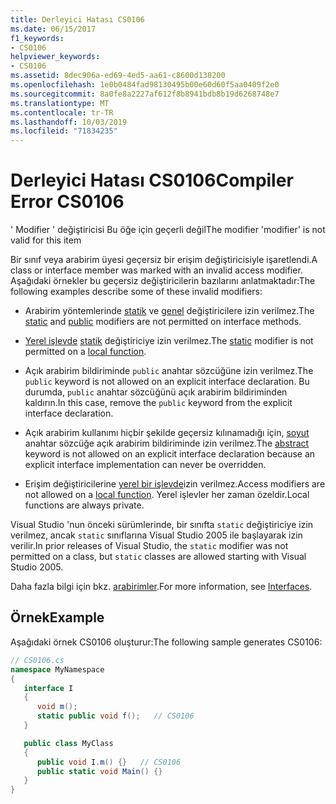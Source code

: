 ```yaml
---
title: Derleyici Hatası CS0106
ms.date: 06/15/2017
f1_keywords:
- CS0106
helpviewer_keywords:
- CS0106
ms.assetid: 8dec906a-ed69-4ed5-aa61-c8600d138200
ms.openlocfilehash: 1e0b0484fad98130495b00e60d60f5aa0409f2e0
ms.sourcegitcommit: 8a0fe8a2227af612f8b8941bdb8b19d6268748e7
ms.translationtype: MT
ms.contentlocale: tr-TR
ms.lasthandoff: 10/03/2019
ms.locfileid: "71834235"
---
```

# <a name="compiler-error-cs0106"></a><span data-ttu-id="35aad-102">Derleyici Hatası CS0106</span><span class="sxs-lookup"><span data-stu-id="35aad-102">Compiler Error CS0106</span></span>

<span data-ttu-id="35aad-103">' Modifier ' değiştiricisi Bu öğe için geçerli değil</span><span class="sxs-lookup"><span data-stu-id="35aad-103">The modifier 'modifier' is not valid for this item</span></span>

 <span data-ttu-id="35aad-104">Bir sınıf veya arabirim üyesi geçersiz bir erişim değiştiricisiyle işaretlendi.</span><span class="sxs-lookup"><span data-stu-id="35aad-104">A class or interface member was marked with an invalid access modifier.</span></span> <span data-ttu-id="35aad-105">Aşağıdaki örnekler bu geçersiz değiştiricilerin bazılarını anlatmaktadır:</span><span class="sxs-lookup"><span data-stu-id="35aad-105">The following examples describe some of these invalid modifiers:</span></span>

- <span data-ttu-id="35aad-106">Arabirim yöntemlerinde [statik](../keywords/static.md) ve [genel](../keywords/public.md) değiştiricilere izin verilmez.</span><span class="sxs-lookup"><span data-stu-id="35aad-106">The [static](../keywords/static.md) and [public](../keywords/public.md) modifiers are not permitted on interface methods.</span></span>

- <span data-ttu-id="35aad-107">[Yerel işlevde](../../programming-guide/classes-and-structs/local-functions.md) [statik](../keywords/static.md) değiştiriciye izin verilmez.</span><span class="sxs-lookup"><span data-stu-id="35aad-107">The [static](../keywords/static.md) modifier is not permitted on a [local function](../../programming-guide/classes-and-structs/local-functions.md).</span></span>

- <span data-ttu-id="35aad-108">Açık arabirim bildiriminde `public` anahtar sözcüğüne izin verilmez.</span><span class="sxs-lookup"><span data-stu-id="35aad-108">The `public` keyword is not allowed on an explicit interface declaration.</span></span> <span data-ttu-id="35aad-109">Bu durumda, `public` anahtar sözcüğünü açık arabirim bildiriminden kaldırın.</span><span class="sxs-lookup"><span data-stu-id="35aad-109">In this case, remove the `public` keyword from the explicit interface declaration.</span></span>

- <span data-ttu-id="35aad-110">Açık arabirim kullanımı hiçbir şekilde geçersiz kılınamadığı için, [soyut](../keywords/abstract.md) anahtar sözcüğe açık arabirim bildiriminde izin verilmez.</span><span class="sxs-lookup"><span data-stu-id="35aad-110">The [abstract](../keywords/abstract.md) keyword is not allowed on an explicit interface declaration because an explicit interface implementation can never be overridden.</span></span>

- <span data-ttu-id="35aad-111">Erişim değiştiricilerine [yerel bir işlevde](../../programming-guide/classes-and-structs/local-functions.md)izin verilmez.</span><span class="sxs-lookup"><span data-stu-id="35aad-111">Access modifiers are not allowed on a [local function](../../programming-guide/classes-and-structs/local-functions.md).</span></span> <span data-ttu-id="35aad-112">Yerel işlevler her zaman özeldir.</span><span class="sxs-lookup"><span data-stu-id="35aad-112">Local functions are always private.</span></span>

 <span data-ttu-id="35aad-113">Visual Studio 'nun önceki sürümlerinde, bir sınıfta `static` değiştiriciye izin verilmez, ancak `static` sınıflarına Visual Studio 2005 ile başlayarak izin verilir.</span><span class="sxs-lookup"><span data-stu-id="35aad-113">In prior releases of Visual Studio, the `static` modifier was not permitted on a class, but `static` classes are allowed starting with Visual Studio 2005.</span></span>

 <span data-ttu-id="35aad-114">Daha fazla bilgi için bkz. [arabirimler](../../programming-guide/interfaces/index.md).</span><span class="sxs-lookup"><span data-stu-id="35aad-114">For more information, see [Interfaces](../../programming-guide/interfaces/index.md).</span></span>

## <a name="example"></a><span data-ttu-id="35aad-115">Örnek</span><span class="sxs-lookup"><span data-stu-id="35aad-115">Example</span></span>

 <span data-ttu-id="35aad-116">Aşağıdaki örnek CS0106 oluşturur:</span><span class="sxs-lookup"><span data-stu-id="35aad-116">The following sample generates CS0106:</span></span>

```csharp
// CS0106.cs
namespace MyNamespace
{
   interface I
   {
      void m();
      static public void f();   // CS0106
   }

   public class MyClass
   {
      public void I.m() {}   // CS0106
      public static void Main() {}
   }
}
```
